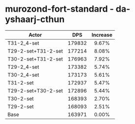 # murozond-fort-standard - da-yshaarj-cthun
| Actor | DPS | Increase |
|---|:---:|:---:|
|T31-2_4-set|179832|9.67%|
|T29-2-set+T31-2-set|177214|8.08%|
|T30-2-set+T31-2-set|176963|7.92%|
|T29-2_4-set|173382|5.74%|
|T30-2_4-set|173173|5.61%|
|T31-2-set|172937|5.47%|
|T29-2-set+T30-2-set|172896|5.44%|
|T30-2-set|168393|2.70%|
|T29-2-set|168093|2.51%|
|Base|163971|0.00%|
